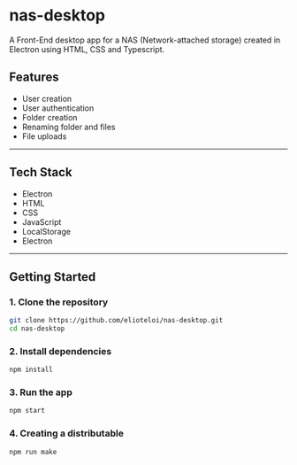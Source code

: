 # nas-desktop

A Front-End desktop app for a NAS (Network-attached storage) created in Electron using HTML, CSS and Typescript.

## Features

- User creation
- User authentication
- Folder creation
- Renaming folder and files
- File uploads

---

## Tech Stack

- Electron
- HTML
- CSS
- JavaScript
- LocalStorage
- Electron

---

## Getting Started

### 1. Clone the repository

```bash
git clone https://github.com/elioteloi/nas-desktop.git
cd nas-desktop
```

### 2. Install dependencies

```bash
npm install
```

### 3. Run the app

```bash
npm start
```

### 4. Creating a distributable

```bash
npm run make
```
